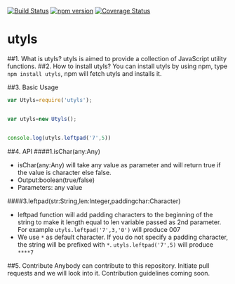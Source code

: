 [![Build Status](https://travis-ci.org/shivani08/utyls.svg?branch=master)](https://travis-ci.org/shivani08/utyls)
[![npm version](https://badge.fury.io/js/utyls.svg)](https://badge.fury.io/js/utyls)
[![Coverage Status](https://coveralls.io/repos/github/shivani08/utyls/badge.svg?branch=master)](https://coveralls.io/github/shivani08/utyls?branch=master)
# utyls

##1. What is utyls?
utyls is aimed to provide a collection of JavaScript utility functions. 
##2. How to install utyls?
You can install utyls by using npm,  type `npm install utyls`, npm will fetch utyls and installs it.

##3. Basic Usage

```javascript
var Utyls=require('utyls');


var utyls=new Utyls();


console.log(utyls.leftpad('7',5))
```


##4. API
####1.isChar(any:Any)
-    isChar(any:Any) will take any value as parameter and will return true if the value is character else false.
-    Output:boolean(true/false)
-    Parameters: any value
    
    
####3.leftpad(str:String,len:Integer,paddingchar:Character)
  - leftpad function will add padding characters to the beginning of the string to make it length equal to len variable passed as 2nd parameter. For example 
    `utyls.leftpad('7',3,'0')` will produce 007
  - We use `*` as default character. If you do not specify a padding character, the string will be prefixed with `*`. 
    `utyls.leftpad('7',5)` will produce `****7`



##5. Contribute
Anybody can contribute to this repository. Initiate pull requests and we will look into it. 
Contribution guidelines coming soon.
